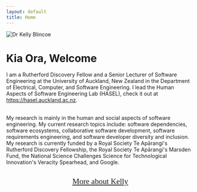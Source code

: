 ```yaml
---
layout: default
title: Home
---
```


<div class="container-fluid">
  <div class="row">
    <div class="col-sm-7">
      <img class="img-fluid" src="./imgs/Kelly_Blincoe.jpg" alt="Dr Kelly Blincoe"><br>
    </div>
    <div class="col-sm-5">    
    <h1 class="text-primary">Kia Ora, Welcome</h1>

I am a Rutherford Discovery Fellow and a Senior Lecturer of Software Engineering at the University of Auckland, New Zealand in the Department of Electrical, Computer, and Software Engineering. I lead the Human Aspects of Software Engineering Lab (HASEL), check it out at <a href="https://hasel.auckland.ac.nz/" target="_blank">https://hasel.auckland.ac.nz</a>.<br><br>

My research is mainly in the human and social aspects of software engineering. My current research topics include: software dependencies, software ecosystems, collaborative software development, software requirements engineering, and software developer diversity and inclusion. My research is currently funded by a Royal Society Te Apārangi's Rutherford Discovery Fellowship, the Royal Society Te Apārangi's Marsden Fund, the National Science Challenges Science for Technological Innovation's Veracity Spearhead, and Google.<br><br>

<div style="text-align: center;"><a href="/about.html" style="font-family: 'Homemade Apple', cursive; font-size: 150%;">More about Kelly</a></div>


</div>
</div>